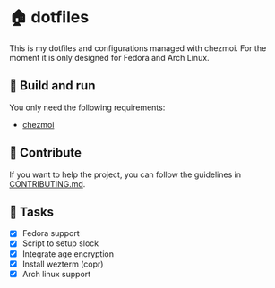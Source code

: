 # 🏠 dotfiles

This is my dotfiles and configurations managed with chezmoi. For the moment it is only designed for Fedora and Arch Linux.

## 📖 Build and run

You only need the following requirements:

- [chezmoi](https://www.chezmoi.io/install/)

## 🤝 Contribute

If you want to help the project, you can follow the guidelines in [CONTRIBUTING.md](./CONTRIBUTING.md).

## 🎉 Tasks

- [x] Fedora support
- [x] Script to setup slock
- [x] Integrate age encryption
- [x] Install wezterm (copr)
- [x] Arch linux support
